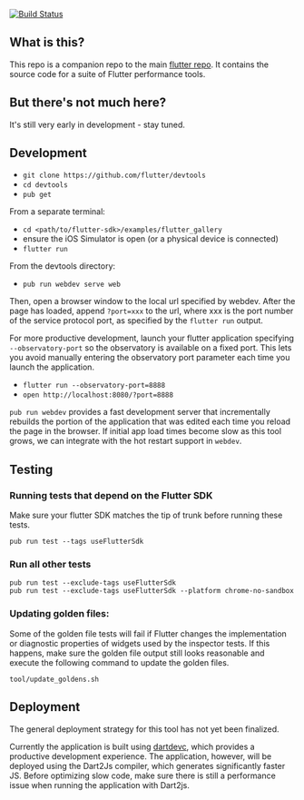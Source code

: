 [![Build Status](https://travis-ci.org/flutter/devtools.svg?branch=master)](https://travis-ci.org/flutter/devtools)

## What is this?

This repo is a companion repo to the main [flutter repo](https://github.com/flutter/flutter).
It contains the source code for a suite of Flutter performance tools.

## But there's not much here?

It's still very early in development - stay tuned.

## Development

- `git clone https://github.com/flutter/devtools`
- `cd devtools`
- `pub get`

From a separate terminal:
- `cd <path/to/flutter-sdk>/examples/flutter_gallery`
- ensure the iOS Simulator is open (or a physical device is connected)
- `flutter run`

From the devtools directory:
- `pub run webdev serve web`

Then, open a browser window to the local url specified by webdev. After the page has loaded, append
`?port=xxx` to the url, where xxx is the port number of the service protocol port, as specified by 
the `flutter run` output.

For more productive development, launch your flutter application specifying
`--observatory-port` so the observatory is available on a fixed port. This
lets you avoid manually entering the observatory port parameter each time
you launch the application.

- `flutter run --observatory-port=8888`
- `open http://localhost:8080/?port=8888`

`pub run webdev` provides a fast development server that incrementally
rebuilds the portion of the application that was edited each time you reload
the page in the browser. If initial app load times become slow as this tool
grows, we can integrate with the hot restart support in `webdev`.

## Testing

### Running tests that depend on the Flutter SDK
Make sure your flutter SDK matches the tip of trunk before
running these tests.

```
pub run test --tags useFlutterSdk
```

### Run all other tests

```
pub run test --exclude-tags useFlutterSdk
pub run test --exclude-tags useFlutterSdk --platform chrome-no-sandbox
```

### Updating golden files:
Some of the golden file tests will fail if Flutter changes the implementation or diagnostic
properties of widgets used by the inspector tests. If this happens, make sure the golden
file output still looks reasonable and execute the following command to update the golden files.

```
tool/update_goldens.sh
```

## Deployment

The general deployment strategy for this tool has not yet been finalized.

Currently the application is built using [dartdevc](https://webdev.dartlang.org/tools/dartdevc),
which provides a productive development experience. The application, however, will be deployed
using the Dart2Js compiler, which generates significantly faster JS. Before optimizing slow code,
make sure there is still a performance issue when running the application with Dart2js.
